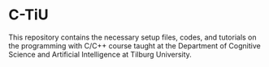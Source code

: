 # C-TiU
This repository contains the necessary setup files, codes, and tutorials on the programming with C/C++ course taught at the Department of Cognitive Science and Artificial Intelligence at Tilburg University.

